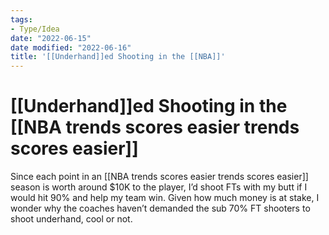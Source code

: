 ```yaml
---
tags:
- Type/Idea
date: "2022-06-15"
date modified: "2022-06-16"
title: '[[Underhand]]ed Shooting in the [[NBA]]'
---
```


# [[Underhand]]ed Shooting in the [[NBA trends scores easier trends scores easier]]
Since each point in an [[NBA trends scores easier trends scores easier]] season is worth around $10K to the player, I’d shoot FTs with my butt if I would hit 90% and help my team win. Given how much money is at stake, I wonder why the coaches haven’t demanded the sub 70% FT shooters to shoot underhand, cool or not.
